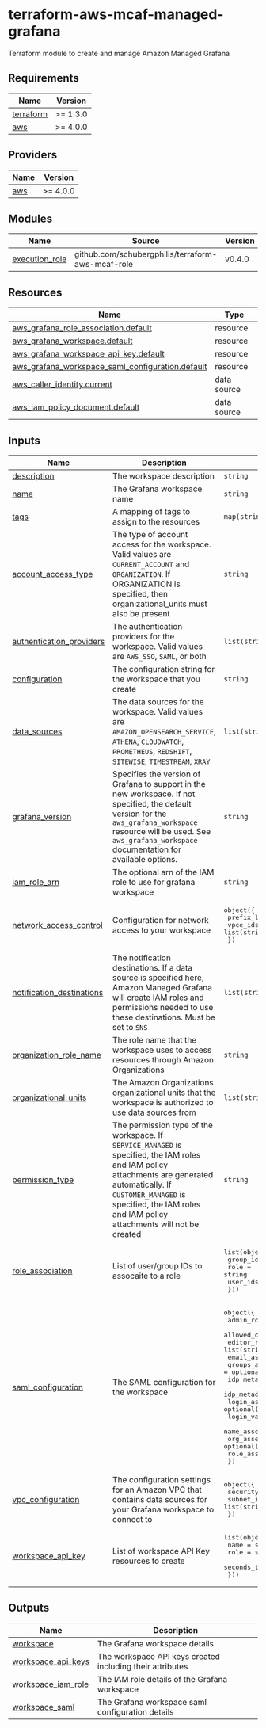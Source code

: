 # terraform-aws-mcaf-managed-grafana
Terraform module to create and manage Amazon Managed Grafana

<!-- BEGIN_TF_DOCS -->
## Requirements

| Name | Version |
|------|---------|
| <a name="requirement_terraform"></a> [terraform](#requirement\_terraform) | >= 1.3.0 |
| <a name="requirement_aws"></a> [aws](#requirement\_aws) | >= 4.0.0 |

## Providers

| Name | Version |
|------|---------|
| <a name="provider_aws"></a> [aws](#provider\_aws) | >= 4.0.0 |

## Modules

| Name | Source | Version |
|------|--------|---------|
| <a name="module_execution_role"></a> [execution\_role](#module\_execution\_role) | github.com/schubergphilis/terraform-aws-mcaf-role | v0.4.0 |

## Resources

| Name | Type |
|------|------|
| [aws_grafana_role_association.default](https://registry.terraform.io/providers/hashicorp/aws/latest/docs/resources/grafana_role_association) | resource |
| [aws_grafana_workspace.default](https://registry.terraform.io/providers/hashicorp/aws/latest/docs/resources/grafana_workspace) | resource |
| [aws_grafana_workspace_api_key.default](https://registry.terraform.io/providers/hashicorp/aws/latest/docs/resources/grafana_workspace_api_key) | resource |
| [aws_grafana_workspace_saml_configuration.default](https://registry.terraform.io/providers/hashicorp/aws/latest/docs/resources/grafana_workspace_saml_configuration) | resource |
| [aws_caller_identity.current](https://registry.terraform.io/providers/hashicorp/aws/latest/docs/data-sources/caller_identity) | data source |
| [aws_iam_policy_document.default](https://registry.terraform.io/providers/hashicorp/aws/latest/docs/data-sources/iam_policy_document) | data source |

## Inputs

| Name | Description | Type | Default | Required |
|------|-------------|------|---------|:--------:|
| <a name="input_description"></a> [description](#input\_description) | The workspace description | `string` | n/a | yes |
| <a name="input_name"></a> [name](#input\_name) | The Grafana workspace name | `string` | n/a | yes |
| <a name="input_tags"></a> [tags](#input\_tags) | A mapping of tags to assign to the resources | `map(string)` | n/a | yes |
| <a name="input_account_access_type"></a> [account\_access\_type](#input\_account\_access\_type) | The type of account access for the workspace. Valid values are `CURRENT_ACCOUNT` and `ORGANIZATION`. If ORGANIZATION is specified, then organizational\_units must also be present | `string` | `"CURRENT_ACCOUNT"` | no |
| <a name="input_authentication_providers"></a> [authentication\_providers](#input\_authentication\_providers) | The authentication providers for the workspace. Valid values are `AWS_SSO`, `SAML`, or both | `list(string)` | <pre>[<br>  "AWS_SSO"<br>]</pre> | no |
| <a name="input_configuration"></a> [configuration](#input\_configuration) | The configuration string for the workspace that you create | `string` | `null` | no |
| <a name="input_data_sources"></a> [data\_sources](#input\_data\_sources) | The data sources for the workspace. Valid values are `AMAZON_OPENSEARCH_SERVICE`, `ATHENA`, `CLOUDWATCH`, `PROMETHEUS`, `REDSHIFT`, `SITEWISE`, `TIMESTREAM`, `XRAY` | `list(string)` | `[]` | no |
| <a name="input_grafana_version"></a> [grafana\_version](#input\_grafana\_version) | Specifies the version of Grafana to support in the new workspace. If not specified, the default version for the `aws_grafana_workspace` resource will be used. See `aws_grafana_workspace` documentation for available options. | `string` | `"10"` | no |
| <a name="input_iam_role_arn"></a> [iam\_role\_arn](#input\_iam\_role\_arn) | The optional arn of the IAM role to use for grafana workspace | `string` | `null` | no |
| <a name="input_network_access_control"></a> [network\_access\_control](#input\_network\_access\_control) | Configuration for network access to your workspace | <pre>object({<br>    prefix_list_ids = list(string)<br>    vpce_ids        = list(string)<br>  })</pre> | `null` | no |
| <a name="input_notification_destinations"></a> [notification\_destinations](#input\_notification\_destinations) | The notification destinations. If a data source is specified here, Amazon Managed Grafana will create IAM roles and permissions needed to use these destinations. Must be set to `SNS` | `list(string)` | <pre>[<br>  "SNS"<br>]</pre> | no |
| <a name="input_organization_role_name"></a> [organization\_role\_name](#input\_organization\_role\_name) | The role name that the workspace uses to access resources through Amazon Organizations | `string` | `null` | no |
| <a name="input_organizational_units"></a> [organizational\_units](#input\_organizational\_units) | The Amazon Organizations organizational units that the workspace is authorized to use data sources from | `list(string)` | `[]` | no |
| <a name="input_permission_type"></a> [permission\_type](#input\_permission\_type) | The permission type of the workspace. If `SERVICE_MANAGED` is specified, the IAM roles and IAM policy attachments are generated automatically. If `CUSTOMER_MANAGED` is specified, the IAM roles and IAM policy attachments will not be created | `string` | `"CUSTOMER_MANAGED"` | no |
| <a name="input_role_association"></a> [role\_association](#input\_role\_association) | List of user/group IDs to assocaite to a role | <pre>list(object({<br>    group_ids = optional(list(string))<br>    role      = string<br>    user_ids  = optional(list(string))<br>  }))</pre> | `[]` | no |
| <a name="input_saml_configuration"></a> [saml\_configuration](#input\_saml\_configuration) | The SAML configuration for the workspace | <pre>object({<br>    admin_role_values       = optional(list(string))<br>    allowed_organizations   = optional(list(string))<br>    editor_role_values      = list(string)<br>    email_assertion         = optional(string)<br>    groups_assertion        = optional(string)<br>    idp_metadata_url        = optional(string)<br>    idp_metadata_xml        = optional(string)<br>    login_assertion         = optional(string)<br>    login_validity_duration = optional(number)<br>    name_assertion          = optional(string)<br>    org_assertion           = optional(string)<br>    role_assertion          = optional(string)<br>  })</pre> | `null` | no |
| <a name="input_vpc_configuration"></a> [vpc\_configuration](#input\_vpc\_configuration) | The configuration settings for an Amazon VPC that contains data sources for your Grafana workspace to connect to | <pre>object({<br>    security_group_ids = list(string)<br>    subnet_ids         = list(string)<br>  })</pre> | `null` | no |
| <a name="input_workspace_api_key"></a> [workspace\_api\_key](#input\_workspace\_api\_key) | List of workspace API Key resources to create | <pre>list(object({<br>    name            = string<br>    role            = string<br>    seconds_to_live = number<br>  }))</pre> | `[]` | no |

## Outputs

| Name | Description |
|------|-------------|
| <a name="output_workspace"></a> [workspace](#output\_workspace) | The Grafana workspace details |
| <a name="output_workspace_api_keys"></a> [workspace\_api\_keys](#output\_workspace\_api\_keys) | The workspace API keys created including their attributes |
| <a name="output_workspace_iam_role"></a> [workspace\_iam\_role](#output\_workspace\_iam\_role) | The IAM role details of the Grafana workspace |
| <a name="output_workspace_saml"></a> [workspace\_saml](#output\_workspace\_saml) | The Grafana workspace saml configuration details |
<!-- END_TF_DOCS -->
